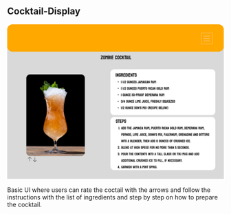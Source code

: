 ## Cocktail-Display
![Cocktail-Display](./Cocktail-Display.jpg)

Basic UI where users can rate the coctail with the arrows and follow the instructions with the list of ingredients and step by step on how to prepare the cocktail.